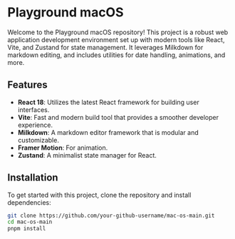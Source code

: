 # Playground macOS

Welcome to the Playground macOS repository! This project is a robust web application development environment set up with modern tools like React, Vite, and Zustand for state management. It leverages Milkdown for markdown editing, and includes utilities for date handling, animations, and more.

## Features

- **React 18**: Utilizes the latest React framework for building user interfaces.
- **Vite**: Fast and modern build tool that provides a smoother developer experience.
- **Milkdown**: A markdown editor framework that is modular and customizable.
- **Framer Motion**: For animation.
- **Zustand**: A minimalist state manager for React.

## Installation

To get started with this project, clone the repository and install dependencies:

```bash
git clone https://github.com/your-github-username/mac-os-main.git
cd mac-os-main
pnpm install
